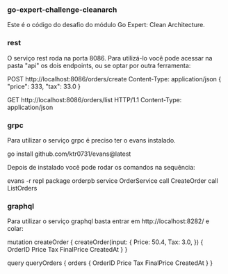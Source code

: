 ### go-expert-challenge-cleanarch

Este é o código do desafio do módulo Go Expert: Clean Architecture.

### rest

O serviço rest roda na porta 8086.
Para utilizá-lo você pode acessar na pasta "api" os dois endpoints, ou se optar por outra ferramenta:

POST http://localhost:8086/orders/create
Content-Type: application/json
{
    "price": 333,
    "tax": 33.0
}

GET http://localhost:8086/orders/list HTTP/1.1
Content-Type: application/json

### grpc

Para utilizar o serviço grpc é preciso ter o evans instalado.

go install github.com/ktr0731/evans@latest

Depois de instalado você pode rodar os comandos na sequência:

evans -r repl
package orderpb
service OrderService
call CreateOrder
call ListOrders

### graphql

Para utilizar o serviço graphql basta entrar em http://localhost:8282/ e colar:

mutation createOrder {
  createOrder(input: {
    Price: 50.4,
    Tax: 3.0,
  }) {
    OrderID
    Price
    Tax
    FinalPrice
    CreatedAt
  }
}

query queryOrders {
  orders {
    OrderID
    Price
    Tax
    FinalPrice
    CreatedAt
  }
}

